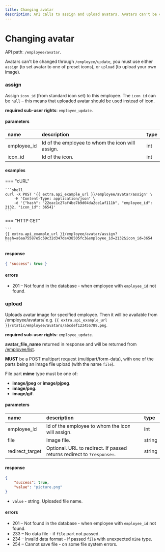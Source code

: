 ```yaml
---
title: Changing avatar
description: API calls to assign and upload avatars. Avatars can't be changed through `/employee/update`, you must use either `assign` (to set avatar to one of preset icons), or `upload` (to upload your own image).
---
```


# Changing avatar

API path: `/employee/avatar`.

Avatars can't be changed through `/employee/update`, you must use either `assign` (to set avatar to one of preset icons),
or `upload` (to upload your own image). 

### assign

Assign `icon_id` (from standard icon set) to this employee. 
The `icon_id` can be `null` – this means that uploaded avatar should be used instead of icon.

**required sub-user rights**: `employee_update`.

#### parameters

| name | description | type |
| :--- | :--- | :--- |
| employee_id | Id of the employee to whom the icon will assign. | int |
| icon_id | Id of the icon. | int |

#### examples

=== "cURL"

    ```shell
    curl -X POST '{{ extra.api_example_url }}/employee/avatar/assign' \
        -H 'Content-Type: application/json' \ 
        -d '{"hash": "22eac1c27af4be7b9d04da2ce1af111b", "employee_id": 2132, "icon_id": 3654}'
    ```

=== "HTTP GET"

    ```
    {{ extra.api_example_url }}/employee/avatar/assign?hash=a6aa75587e5c59c32d347da438505fc3&employee_id=2132&icon_id=3654
    ```

#### response

```json
{ "success": true }
```
    
#### errors

* 201 – Not found in the database - when employee with `employee_id` not found.

### upload

Uploads avatar image for specified employee.
Then it will be available from /employee/avatars/
e.g. `{{ extra.api_example_url }}/static/employee/avatars/abcdef123456789.png`.

**required sub-user rights**: `employee_update`.

**avatar_file_name** returned in response and will be returned from [/employee/list](./index.md#list).

**MUST** be a POST multipart request (multipart/form-data),
with one of the parts being an image file upload (with the name `file`).

File part **mime** type must be one of:

* **image/jpeg** or **image/pjpeg**.
* **image/png**.
* **image/gif**.

#### parameters

| name | description | type |
| :--- | :--- | :--- |
| employee_id | Id of the employee to whom the icon will assign. | int |
| file | Image file. | string |
| redirect_target | Optional. URL to redirect. If passed returns redirect to `?response=`. | string |

#### response

```json
{
    "success": true,
    "value": "picture.png"
}
```

* `value` - string. Uploaded file name.

#### errors

* 201 – Not found in the database - when employee with `employee_id` not found.
* 233 – No data file - if `file` part not passed.
* 234 – Invalid data format - if passed `file` with unexpected `mime` type.
* 254 – Cannot save file - on some file system errors.
